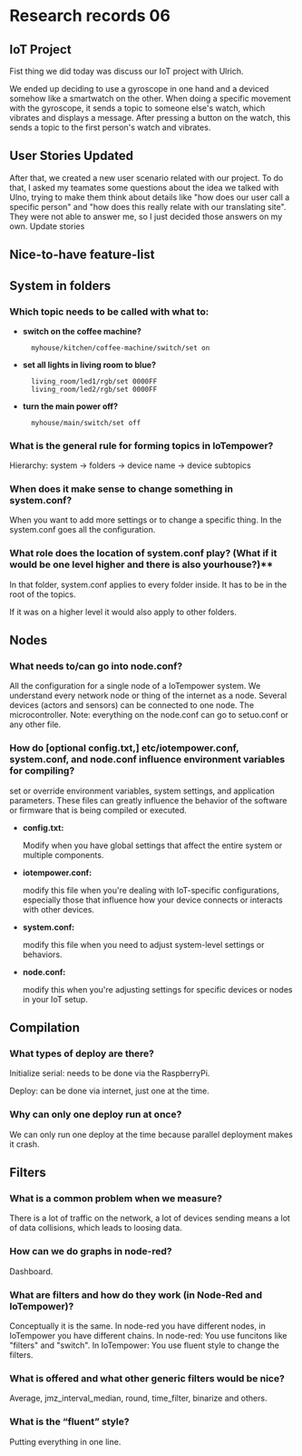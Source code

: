 # Research records 06

## IoT Project
Fist thing we did today was discuss our IoT project with Ulrich. 

We ended up deciding to use a gyroscope in one hand and a deviced somehow like a smartwatch on the other. When doing a specific movement with the gyroscope, it sends a topic to someone else's watch, which vibrates and displays a message. After pressing a button on the watch, this sends a topic to the first person's watch and vibrates.

## User Stories Updated
After that, we created a new user scenario related with our project. To do that, I asked my teamates some questions about the idea we talked with Ulno, trying to make them think about details like "how does our user call a specific person" and "how does this really relate with our translating site". They were not able to answer me, so I just decided those answers on my own.
Update stories

## Nice-to-have feature-list

## System in folders
### Which topic needs to be called with what to:
- **switch on the coffee machine?**

        myhouse/kitchen/coffee-machine/switch/set on

- **set all lights in living room to blue?**

        living_room/led1/rgb/set 0000FF
        living_room/led2/rgb/set 0000FF


- **turn the main power off?**

        myhouse/main/switch/set off


### What is the general rule for forming topics in IoTempower?

Hierarchy: system -> folders -> device name -> device subtopics

### When does it make sense to change something in system.conf?

When you want to add more settings or to change a specific thing. In the system.conf goes all the configuration.
        
### What role does the location of system.conf play? (What if it would be one level higher and there is also yourhouse?)**

In that folder, system.conf applies to every folder inside. It has to be in the root of the topics.

If it was on a higher level it would also apply to other folders.

## Nodes
### What needs to/can go into node.conf?
All the configuration for a single node of a IoTempower system. We understand every network node or thing of the internet as a node.
Several devices (actors and sensors) can be connected to one node. 
The microcontroller.
Note: everything on the node.conf can go to setuo.conf or any other file.


### How do [optional config.txt,] etc/iotempower.conf, system.conf, and node.conf influence environment variables for compiling?
set or override environment variables, system settings, and application parameters. These files can greatly influence the behavior of the software or firmware that is being compiled or executed.

- **config.txt:**
       
    Modify when you have global settings that affect the entire system or multiple components.

- **iotempower.conf:** 
        
    modify this file when you're dealing with IoT-specific configurations, especially those that influence how your device connects or interacts with other devices.
- **system.conf:** 
        
    modify this file when you need to adjust system-level settings or behaviors.
- **node.conf:** 

    modify this when you're adjusting settings for specific devices or nodes in your IoT setup.


## Compilation

### What types of deploy are there?
Initialize serial: needs to be done via the RaspberryPi.

Deploy: can be done via internet, just one at the time.

### Why can only one deploy run at once?
We can only run one deploy at the time because parallel deployment makes it crash.

## Filters
### What is a common problem when we measure?
There is a lot of traffic on the network, a lot of devices sending means a lot of data collisions, which leads to loosing data.
### How can we do graphs in node-red?
Dashboard.
### What are filters and how do they work (in Node-Red and IoTempower)?
Conceptually it is the same.
In node-red you have different nodes, in IoTempower you have different chains.
In node-red:
You use funcitons like "filters" and "switch".
In IoTempower:
You use fluent style to change the filters.
### What is offered and what other generic filters would be nice?
Average, jmz_interval_median, round, time_filter, binarize and others.
### What is the “fluent” style?
Putting everything in one line.
